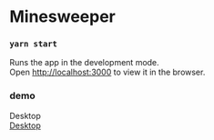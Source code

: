 # Minesweeper

### `yarn start`

Runs the app in the development mode.\
Open [http://localhost:3000](http://localhost:3000) to view it in the browser.

### demo

Desktop\
[Desktop](https://www.loom.com/share/fd097c9b197542fbad10a9b65dfa74a2) 
